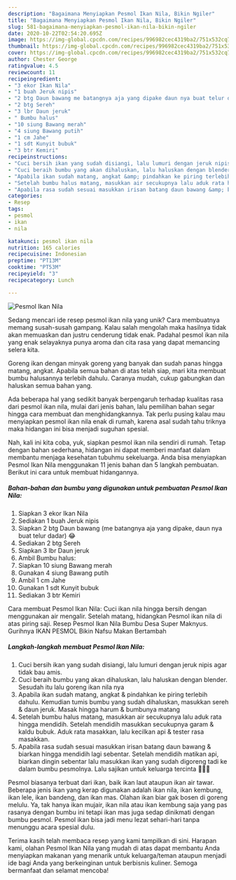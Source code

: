 ```yaml
---
description: "Bagaimana Menyiapkan Pesmol Ikan Nila, Bikin Ngiler"
title: "Bagaimana Menyiapkan Pesmol Ikan Nila, Bikin Ngiler"
slug: 581-bagaimana-menyiapkan-pesmol-ikan-nila-bikin-ngiler
date: 2020-10-22T02:54:20.695Z
image: https://img-global.cpcdn.com/recipes/996982cec4319ba2/751x532cq70/pesmol-ikan-nila-foto-resep-utama.jpg
thumbnail: https://img-global.cpcdn.com/recipes/996982cec4319ba2/751x532cq70/pesmol-ikan-nila-foto-resep-utama.jpg
cover: https://img-global.cpcdn.com/recipes/996982cec4319ba2/751x532cq70/pesmol-ikan-nila-foto-resep-utama.jpg
author: Chester George
ratingvalue: 4.5
reviewcount: 11
recipeingredient:
- "3 ekor Ikan Nila"
- "1 buah Jeruk nipis"
- "2 btg Daun bawang me batangnya aja yang dipake daun nya buat telur dadar "
- "2 btg Sereh"
- "3 lbr Daun jeruk"
- " Bumbu halus"
- "10 siung Bawang merah"
- "4 siung Bawang putih"
- "1 cm Jahe"
- "1 sdt Kunyit bubuk"
- "3 btr Kemiri"
recipeinstructions:
- "Cuci bersih ikan yang sudah disiangi, lalu lumuri dengan jeruk nipis agar tidak bau amis."
- "Cuci beraih bumbu yang akan dihaluskan, lalu haluskan dengan blender. Sesudah itu lalu goreng ikan nila nya"
- "Apabila ikan sudah matang, angkat &amp; pindahkan ke piring terlebih dahulu. Kemudian tumis bumbu yang sudah dihaluskan, masukkan sereh &amp; daun jeruk. Masak hingga harum &amp; bumbunya matang"
- "Setelah bumbu halus matang, masukkan air secukupnya lalu aduk rata hingga mendidih. Setelah mendidih masukkan secukupnya garam &amp; kaldu bubuk. Aduk rata masakkan, lalu kecilkan api &amp; tester rasa masakkan."
- "Apabila rasa sudah sesuai masukkan irisan batang daun bawang &amp; biarkan hingga mendidih lagi sebentar. Setelah mendidih matikan api, biarkan dingin sebentar lalu masukkan ikan yang sudah digoreng tadi ke dalam bumbu pesmolnya. Lalu sajikan untuk keluarga tercinta 🙏🏻🥰"
categories:
- Resep
tags:
- pesmol
- ikan
- nila

katakunci: pesmol ikan nila 
nutrition: 165 calories
recipecuisine: Indonesian
preptime: "PT13M"
cooktime: "PT53M"
recipeyield: "3"
recipecategory: Lunch

---
```



![Pesmol Ikan Nila](https://img-global.cpcdn.com/recipes/996982cec4319ba2/751x532cq70/pesmol-ikan-nila-foto-resep-utama.jpg)

Sedang mencari ide resep pesmol ikan nila yang unik? Cara membuatnya memang susah-susah gampang. Kalau salah mengolah maka hasilnya tidak akan memuaskan dan justru cenderung tidak enak. Padahal pesmol ikan nila yang enak selayaknya punya aroma dan cita rasa yang dapat memancing selera kita.

Goreng ikan dengan minyak goreng yang banyak dan sudah panas hingga matang, angkat. Apabila semua bahan di atas telah siap, mari kita membuat bumbu halusannya terlebih dahulu. Caranya mudah, cukup gabungkan dan haluskan semua bahan yang.

Ada beberapa hal yang sedikit banyak berpengaruh terhadap kualitas rasa dari pesmol ikan nila, mulai dari jenis bahan, lalu pemilihan bahan segar hingga cara membuat dan menghidangkannya. Tak perlu pusing kalau mau menyiapkan pesmol ikan nila enak di rumah, karena asal sudah tahu triknya maka hidangan ini bisa menjadi suguhan spesial.


Nah, kali ini kita coba, yuk, siapkan pesmol ikan nila sendiri di rumah. Tetap dengan bahan sederhana, hidangan ini dapat memberi manfaat dalam membantu menjaga kesehatan tubuhmu sekeluarga. Anda bisa menyiapkan Pesmol Ikan Nila menggunakan 11 jenis bahan dan 5 langkah pembuatan. Berikut ini cara untuk membuat hidangannya.

<!--inarticleads1-->

##### Bahan-bahan dan bumbu yang digunakan untuk pembuatan Pesmol Ikan Nila:

1. Siapkan 3 ekor Ikan Nila
1. Sediakan 1 buah Jeruk nipis
1. Siapkan 2 btg Daun bawang (me batangnya aja yang dipake, daun nya buat telur dadar) 😂
1. Sediakan 2 btg Sereh
1. Siapkan 3 lbr Daun jeruk
1. Ambil  Bumbu halus:
1. Siapkan 10 siung Bawang merah
1. Gunakan 4 siung Bawang putih
1. Ambil 1 cm Jahe
1. Gunakan 1 sdt Kunyit bubuk
1. Sediakan 3 btr Kemiri


Cara membuat Pesmol Ikan Nila: Cuci ikan nila hingga bersih dengan menggunakan air mengalir. Setelah matang, hidangkan Pesmol ikan nila di atas piring saji. Resep Pesmol Ikan Nila Bumbu Desa Super Maknyus. Gurihnya IKAN PESMOL Bikin Nafsu Makan Bertambah 

<!--inarticleads2-->

##### Langkah-langkah membuat Pesmol Ikan Nila:

1. Cuci bersih ikan yang sudah disiangi, lalu lumuri dengan jeruk nipis agar tidak bau amis.
1. Cuci beraih bumbu yang akan dihaluskan, lalu haluskan dengan blender. Sesudah itu lalu goreng ikan nila nya
1. Apabila ikan sudah matang, angkat &amp; pindahkan ke piring terlebih dahulu. Kemudian tumis bumbu yang sudah dihaluskan, masukkan sereh &amp; daun jeruk. Masak hingga harum &amp; bumbunya matang
1. Setelah bumbu halus matang, masukkan air secukupnya lalu aduk rata hingga mendidih. Setelah mendidih masukkan secukupnya garam &amp; kaldu bubuk. Aduk rata masakkan, lalu kecilkan api &amp; tester rasa masakkan.
1. Apabila rasa sudah sesuai masukkan irisan batang daun bawang &amp; biarkan hingga mendidih lagi sebentar. Setelah mendidih matikan api, biarkan dingin sebentar lalu masukkan ikan yang sudah digoreng tadi ke dalam bumbu pesmolnya. Lalu sajikan untuk keluarga tercinta 🙏🏻🥰


Pesmol biasanya terbuat dari ikan, baik ikan laut ataupun ikan air tawar. Beberapa jenis ikan yang kerap digunakan adalah ikan nila, ikan kembung, ikan lele, ikan bandeng, dan ikan mas. Olahan ikan biar gak bosen di goreng melulu. Ya, tak hanya ikan mujair, ikan nila atau ikan kembung saja yang pas rasanya dengan bumbu ini tetapi ikan mas juga sedap dinikmati dengan bumbu pesmol. Pesmol ikan bisa jadi menu lezat sehari-hari tanpa menunggu acara spesial dulu. 

Terima kasih telah membaca resep yang kami tampilkan di sini. Harapan kami, olahan Pesmol Ikan Nila yang mudah di atas dapat membantu Anda menyiapkan makanan yang menarik untuk keluarga/teman ataupun menjadi ide bagi Anda yang berkeinginan untuk berbisnis kuliner. Semoga bermanfaat dan selamat mencoba!
